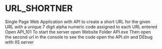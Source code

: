 # URL_SHORTNER
Single Page Web Application with API to create a short URL for the given URL with a unique 7 digit  alpha numeric  code assigned to each URL entered
Open API_101
To start the server open Website Folder
API.exe
Then open the second url in the console
to see the code open the API.sln and DEbug with IIS server 
